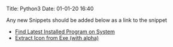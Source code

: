 Title: Python3
Date: 01-01-20 16:40

Any new Snippets should be added below as a link to the snippet

* [Find Latest Installed Program on System](https://github.com/techartorg/TAO-Wiki/wiki/%5BPython%5D-Py3-Find-latest-installed-program-on-system.)
* [Extract Icon from Exe (with alpha)](https://github.com/techartorg/TAO-Wiki/wiki/%5BPython%5D-Py3-Extract-icon-from-exe-and-save-as-png-(with-alpha))